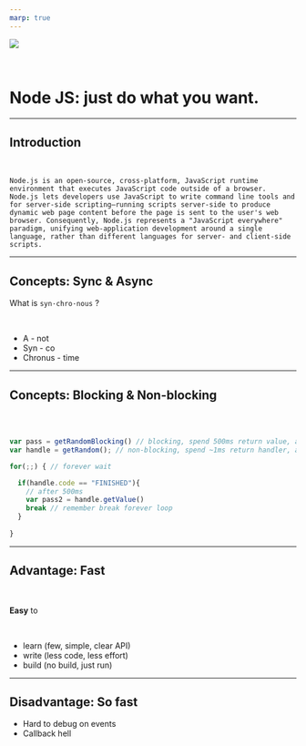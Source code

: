 ```yaml
---
marp: true
---
```


![](https://res.cloudinary.com/digf90pwi/image/upload/v1582530996/Nodejs-banner-1_dx6z63.jpg)

<br>

# Node JS: just do what you want.

---

## Introduction

<br>

`Node.js is an open-source, cross-platform, JavaScript runtime environment that executes JavaScript code outside of a browser. Node.js lets developers use JavaScript to write command line tools and for server-side scripting—running scripts server-side to produce dynamic web page content before the page is sent to the user's web browser. Consequently, Node.js represents a "JavaScript everywhere" paradigm, unifying web-application development around a single    language, rather than different languages for server- and client-side scripts.`

---

## Concepts: Sync & Async

What is `syn·chro·nous` ?

<br>

* A - not
* Syn - co
* Chronus - time

---

## Concepts: Blocking & Non-blocking

<br>

```js

var pass = getRandomBlocking() // blocking, spend 500ms return value, and go to next statement
var handle = getRandom(); // non-blocking, spend ~1ms return handler, and go to next statement

for(;;) { // forever wait

  if(handle.code == "FINISHED"){
    // after 500ms
    var pass2 = handle.getValue()
    break // remember break forever loop
  }
  
}

```


---

## Advantage: Fast

<br>

**Easy** to

<br>

* learn (few, simple, clear API)
* write (less code, less effort)
* build (no build, just run)

---

## Disadvantage: So fast

* Hard to debug on events
* Callback hell
